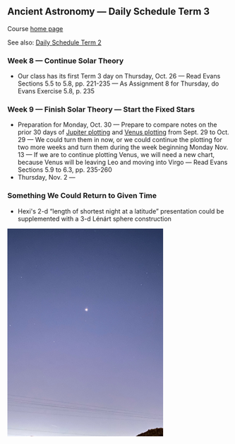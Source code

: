 ## Ancient Astronomy &mdash; Daily Schedule Term 3

Course [home page](./)

See also: [Daily Schedule Term 2](./daily_schedule-term_2.html)

### Week 8 &mdash; Continue Solar Theory

* Our class has its first Term 3 day on Thursday, Oct. 26 &mdash; Read Evans Sections 5.5 to 5.8, pp. 221-235 &mdash; As Assignment 8 for Thursday, do Evans Exercise 5.8, p. 235

### Week 9 &mdash; Finish Solar Theory &mdash; Start the Fixed Stars

* Preparation for Monday, Oct. 30 &mdash; Prepare to compare notes on the prior 30 days of [Jupiter plotting](./assignments/jupiter_plotting/JupiterPlottingChart.pdf) and [Venus plotting](./assignments/venus_plotting/VenusPlottingChart.pdf) from Sept. 29 to Oct. 29 &mdash; We could turn them in now, or we could continue the plotting for two more weeks and turn them during the week beginning Monday Nov. 13 &mdash; If we are to continue plotting Venus, we will need a new chart, because Venus will be leaving Leo and moving into Virgo &mdash; Read Evans Sections 5.9 to 6.3, pp. 235-260
* Thursday, Nov. 2 &mdash;

### Something We Could Return to Given Time 

* Hexi's 2-d &ldquo;length of shortest night at a latitude&rdquo; presentation could be supplemented with a 3-d L&eacute;n&aacute;rt sphere construction

<img src="./assignments/venus_plotting/Venus-Sept29-559am.jpeg" alt="Venus Sept. 29 5:59am" width="70%">

<!-- https://www.youtube.com/watch?v=EpSy0Lkm3zM -->
